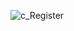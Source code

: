 ![c_Register](https://github.com/ArthurSantDev/Login/assets/159972613/2d562a40-856d-476d-a3ae-61c87f07213d)
